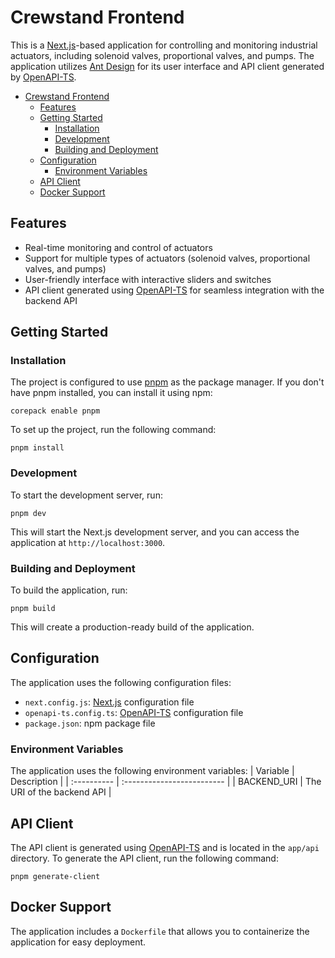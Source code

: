 # Crewstand Frontend

This is a [Next.js](https://nextjs.org/)-based application for controlling and monitoring industrial actuators, including solenoid valves, proportional valves, and pumps. The application utilizes [Ant Design](https://ant.design/) for its user interface and API client generated by [OpenAPI-TS](https://heyapi.dev/).

- [Crewstand Frontend](#crewstand-frontend)
  - [Features](#features)
  - [Getting Started](#getting-started)
    - [Installation](#installation)
    - [Development](#development)
    - [Building and Deployment](#building-and-deployment)
  - [Configuration](#configuration)
    - [Environment Variables](#environment-variables)
  - [API Client](#api-client)
  - [Docker Support](#docker-support)

## Features

* Real-time monitoring and control of actuators
* Support for multiple types of actuators (solenoid valves, proportional valves, and pumps)
* User-friendly interface with interactive sliders and switches
* API client generated using [OpenAPI-TS](https://heyapi.dev/) for seamless integration with the backend API

## Getting Started

### Installation
The project is configured to use [pnpm](https://pnpm.io/) as the package manager. If you don't have pnpm installed, you can install it using npm:
```
corepack enable pnpm
```

To set up the project, run the following command:
```
pnpm install
```
### Development

To start the development server, run:
```
pnpm dev
```
This will start the Next.js development server, and you can access the application at `http://localhost:3000`.

### Building and Deployment

To build the application, run:
```
pnpm build
```
This will create a production-ready build of the application.

## Configuration

The application uses the following configuration files:

* `next.config.js`: [Next.js](https://nextjs.org/) configuration file
* `openapi-ts.config.ts`: [OpenAPI-TS](https://heyapi.dev/) configuration file
* `package.json`: npm package file

### Environment Variables
The application uses the following environment variables:
| Variable    | Description                |
| :---------- | :------------------------- |
| BACKEND_URI | The URI of the backend API |


## API Client

The API client is generated using [OpenAPI-TS](https://heyapi.dev/) and is located in the `app/api` directory. To generate the API client, run the following command:
```
pnpm generate-client
```

## Docker Support

The application includes a `Dockerfile` that allows you to containerize the application for easy deployment.

